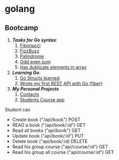 # golang

Bootcamp
----------

1. **_Tasks for Go syntax_**:
    1. [Fibonacci](https://github.com/Mirobidjon/golang_botcamp_with_Udevs/blob/main/tasks_for_syntax_4/fibonacci.go)
    2. [FizzBuzz](https://github.com/Mirobidjon/golang_botcamp_with_Udevs/blob/main/tasks_for_syntax_4/fizz_buzz.go)
    3. [Palindrome](https://github.com/Mirobidjon/golang_botcamp_with_Udevs/blob/main/tasks_for_syntax_4/palindrome.go)
    4. [Odd even sum](https://github.com/Mirobidjon/golang_botcamp_with_Udevs/blob/main/tasks_for_syntax_4/odd_even_sum.go)
    5. [Has dublicate elements in array](https://github.com/Mirobidjon/golang_botcamp_with_Udevs/blob/main/tasks_for_syntax_4/has_dublicate_element_in_array.go)
2. **_Learning Go_**:
    1. [Go Structs learned](https://github.com/Mirobidjon/golang_botcamp_with_Udevs/tree/main/go_struct)
    2. [Wrote my first REST API with Go (fiber)](https://github.com/Mirobidjon/golang_botcamp_with_Udevs/tree/main/Rest_API_GO)
3. **_My Personal Projects_**
    1. [Contacts](https://github.com/Mirobidjon/Contacts)
    2. [Students Course app ](https://github.com/Mirobidjon)



Student can 
* Create book           ("/api/book") POST
* READ a book           ("/api/book/:id") GET
* Read all books        ("api/book") GET
* Update book           ("api/book/:id") PUT
* Delete book           ("api/book/:id) DELETE
* Read his group course ("api/course/:id") GET
* Read his group all course ("api/course/:id") GET
